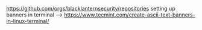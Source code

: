 

https://github.com/orgs/blacklanternsecurity/repositories
setting up banners in terminal --> https://www.tecmint.com/create-ascii-text-banners-in-linux-terminal/

